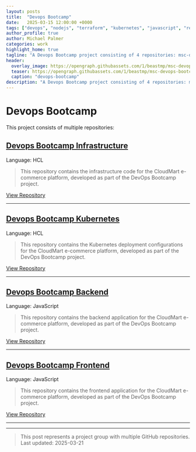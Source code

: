 ```yaml
---
layout: posts
title:  "Devops Bootcamp"
date:   2025-03-15 12:00:00 +0000
tags: ["devops", "nodejs", "terraform", "kubernetes", "javascript", "react"]
author_profile: true
author: Michael Palmer
categories: work
highlight_home: true
tagline: "A Devops Bootcamp project consisting of 4 repositories: msc-devops-bootcamp-infrastructure, msc-devops-bootcamp-kubernetes, msc-devops-bootcamp-backend and 1 more"
header:
  overlay_image: https://opengraph.githubassets.com/1/beastmp/msc-devops-bootcamp-infrastructure
  teaser: https://opengraph.githubassets.com/1/beastmp/msc-devops-bootcamp-infrastructure
  caption: "devops-bootcamp"
description: "A Devops Bootcamp project consisting of 4 repositories: msc-devops-bootcamp-infrastructure, msc-devops-bootcamp-kubernetes, msc-devops-bootcamp-backend and 1 more"
---
```


# Devops Bootcamp

This project consists of multiple repositories:

## [Devops Bootcamp Infrastructure](https://github.com/beastmp/msc-devops-bootcamp-infrastructure)

Language: HCL

> This repository contains the infrastructure code for the CloudMart e-commerce platform, developed as part of the DevOps Bootcamp project.

[View Repository](https://github.com/beastmp/msc-devops-bootcamp-infrastructure)

---

## [Devops Bootcamp Kubernetes](https://github.com/beastmp/msc-devops-bootcamp-kubernetes)

Language: HCL

> This repository contains the Kubernetes deployment configurations for the CloudMart e-commerce platform, developed as part of the DevOps Bootcamp project.

[View Repository](https://github.com/beastmp/msc-devops-bootcamp-kubernetes)

---

## [Devops Bootcamp Backend](https://github.com/beastmp/msc-devops-bootcamp-backend)

Language: JavaScript

> This repository contains the backend application for the CloudMart e-commerce platform, developed as part of the DevOps Bootcamp project.

[View Repository](https://github.com/beastmp/msc-devops-bootcamp-backend)

---

## [Devops Bootcamp Frontend](https://github.com/beastmp/msc-devops-bootcamp-frontend)

Language: JavaScript

> This repository contains the frontend application for the CloudMart e-commerce platform, developed as part of the DevOps Bootcamp project.

[View Repository](https://github.com/beastmp/msc-devops-bootcamp-frontend)

---



---


> This post represents a project group with multiple GitHub repositories.  
> Last updated: 2025-03-21
